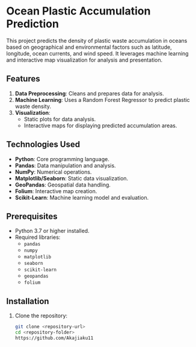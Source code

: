 # Ocean Plastic Accumulation Prediction

This project predicts the density of plastic waste accumulation in oceans based on geographical and environmental factors such as latitude, longitude, ocean currents, and wind speed. It leverages machine learning and interactive map visualization for analysis and presentation.

## Features
1. **Data Preprocessing**: Cleans and prepares data for analysis.
2. **Machine Learning**: Uses a Random Forest Regressor to predict plastic waste density.
3. **Visualization**:
   - Static plots for data analysis.
   - Interactive maps for displaying predicted accumulation areas.

## Technologies Used
- **Python**: Core programming language.
- **Pandas**: Data manipulation and analysis.
- **NumPy**: Numerical operations.
- **Matplotlib/Seaborn**: Static data visualization.
- **GeoPandas**: Geospatial data handling.
- **Folium**: Interactive map creation.
- **Scikit-Learn**: Machine learning model and evaluation.

## Prerequisites
- Python 3.7 or higher installed.
- Required libraries:
  - `pandas`
  - `numpy`
  - `matplotlib`
  - `seaborn`
  - `scikit-learn`
  - `geopandas`
  - `folium`

## Installation
1. Clone the repository:
   ```bash
   git clone <repository-url>
   cd <repository-folder>
   https://github.com/Akajiaku11
